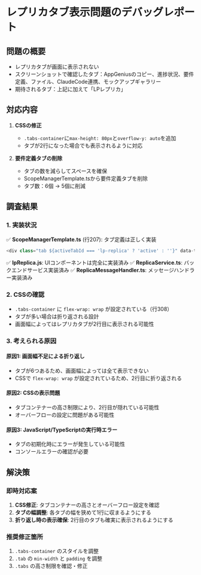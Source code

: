 # レプリカタブ表示問題のデバッグレポート

## 問題の概要
- レプリカタブが画面に表示されない
- スクリーンショットで確認したタブ：AppGeniusのコピー、進捗状況、要件定義、ファイル、ClaudeCode連携、モックアップギャラリー
- 期待されるタブ：上記に加えて「LPレプリカ」

## 対応内容
1. **CSSの修正**
   - `.tabs-container`に`max-height: 80px`と`overflow-y: auto`を追加
   - タブが2行になった場合でも表示されるように対応

2. **要件定義タブの削除**
   - タブの数を減らしてスペースを確保
   - ScopeManagerTemplate.tsから要件定義タブを削除
   - タブ数：6個 → 5個に削減

## 調査結果

### 1. 実装状況
✅ **ScopeManagerTemplate.ts** (行207): タブ定義は正しく実装
```typescript
<div class="tab ${activeTabId === 'lp-replica' ? 'active' : ''}" data-tab="lp-replica">LPレプリカ</div>
```

✅ **lpReplica.js**: UIコンポーネントは完全に実装済み
✅ **ReplicaService.ts**: バックエンドサービス実装済み
✅ **ReplicaMessageHandler.ts**: メッセージハンドラー実装済み

### 2. CSSの確認
- `.tabs-container` に `flex-wrap: wrap` が設定されている（行308）
- タブが多い場合は折り返される設計
- 画面幅によってはレプリカタブが2行目に表示される可能性

### 3. 考えられる原因

#### 原因1: 画面幅不足による折り返し
- タブが6つあるため、画面幅によっては全て表示できない
- CSSで `flex-wrap: wrap` が設定されているため、2行目に折り返される

#### 原因2: CSSの表示問題
- タブコンテナーの高さ制限により、2行目が隠れている可能性
- オーバーフローの設定に問題がある可能性

#### 原因3: JavaScript/TypeScriptの実行時エラー
- タブの初期化時にエラーが発生している可能性
- コンソールエラーの確認が必要

## 解決策

### 即時対応案
1. **CSS修正**: タブコンテナーの高さとオーバーフロー設定を確認
2. **タブの幅調整**: 各タブの幅を狭めて1行に収まるようにする
3. **折り返し時の表示確保**: 2行目のタブも確実に表示されるようにする

### 推奨修正箇所
1. `.tabs-container` のスタイルを調整
2. `.tab` の `min-width` と `padding` を調整
3. `.tabs` の高さ制限を確認・修正